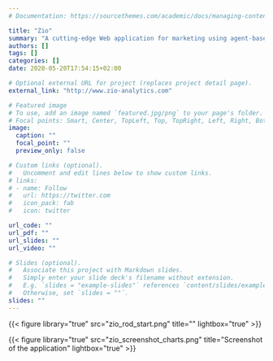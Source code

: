 ```yaml
---
# Documentation: https://sourcethemes.com/academic/docs/managing-content/

title: "Zio"
summary: "A cutting-edge Web application for marketing using agent-based modeling and AI"
authors: []
tags: []
categories: []
date: 2020-05-20T17:54:15+02:00

# Optional external URL for project (replaces project detail page).
external_link: "http://www.zio-analytics.com"

# Featured image
# To use, add an image named `featured.jpg/png` to your page's folder.
# Focal points: Smart, Center, TopLeft, Top, TopRight, Left, Right, BottomLeft, Bottom, BottomRight.
image:
  caption: ""
  focal_point: ""
  preview_only: false

# Custom links (optional).
#   Uncomment and edit lines below to show custom links.
# links:
# - name: Follow
#   url: https://twitter.com
#   icon_pack: fab
#   icon: twitter

url_code: ""
url_pdf: ""
url_slides: ""
url_video: ""

# Slides (optional).
#   Associate this project with Markdown slides.
#   Simply enter your slide deck's filename without extension.
#   E.g. `slides = "example-slides"` references `content/slides/example-slides.md`.
#   Otherwise, set `slides = ""`.
slides: ""
---
```



{{< figure library="true" src="zio_rod_start.png" title="" lightbox="true" >}}



{{< figure library="true" src="zio_screenshot_charts.png" title="Screenshot of the application" lightbox="true" >}}


